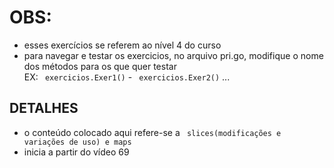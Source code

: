 # OBS:
- esses exercícios se referem ao nível 4 do curso
- para navegar e testar os exercicios, no arquivo pri.go, modifique o nome dos métodos para os que quer testar <br>
EX:  ``` exercicios.Exer1()``` - ``` exercicios.Exer2()``` ...

## DETALHES
- o conteúdo colocado aqui refere-se a ``` slices(modificações e variações de uso) e maps```
- inicia a partir do vídeo 69
